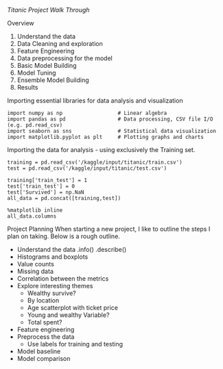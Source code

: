   *Titanic Project Walk Through*

  Overview
  1. Understand the data
  2. Data Cleaning and exploration
  3. Feature Engineering
  4. Data preprocessing for the model
  5. Basic Model Building
  6. Model Tuning
  7. Ensemble Model Building
  8. Results

 Importing essential libraries for data analysis and visualization
```
import numpy as np                  # Linear algebra
import pandas as pd                 # Data processing, CSV file I/O (e.g. pd.read_csv)
import seaborn as sns               # Statistical data visualization
import matplotlib.pyplot as plt     # Plotting graphs and charts
```
Importing the data for analysis - using exclusively the Training set.

```
training = pd.read_csv('/kaggle/input/titanic/train.csv')
test = pd.read_csv('/kaggle/input/titanic/test.csv')

training['train_test'] = 1
test['train_test'] = 0
test['Survived'] = np.NaN
all_data = pd.concat([training,test])

%matplotlib inline
all_data.columns
```
Project Planning
When starting a new project, I like to outline the steps I plan on taking.
Below is a rough outline.

* Understand the data .info() .describe()
* Histograms and boxplots
* Value counts
* Missing data
* Correlation between the metrics
* Explore interesting themes
   * Wealthy survive?
   * By location
   * Age scatterplot with ticket price
   * Young and wealthy Variable?
   * Total spent?
* Feature engineering
* Preprocess the data
   * Use labels for training and testing
* Model baseline
* Model comparison
  
